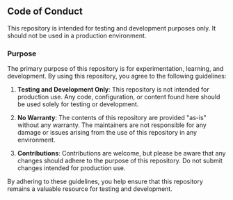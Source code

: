 ## Code of Conduct

This repository is intended for testing and development purposes only. It should not be used in a production environment.

### Purpose
The primary purpose of this repository is for experimentation, learning, and development. By using this repository, you agree to the following guidelines:

1. **Testing and Development Only**: This repository is not intended for production use. Any code, configuration, or content found here should be used solely for testing or development.
   
2. **No Warranty**: The contents of this repository are provided "as-is" without any warranty. The maintainers are not responsible for any damage or issues arising from the use of this repository in any environment.

3. **Contributions**: Contributions are welcome, but please be aware that any changes should adhere to the purpose of this repository. Do not submit changes intended for production use.

By adhering to these guidelines, you help ensure that this repository remains a valuable resource for testing and development.
